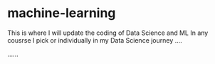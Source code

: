 # machine-learning
This is where I will update the coding of Data Science and ML In any cousrse I pick or individually in my Data Science journey ....

......
